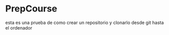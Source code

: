 # PrepCourse
esta es una prueba de como crear un repositorio y clonarlo desde git hasta el ordenador 
